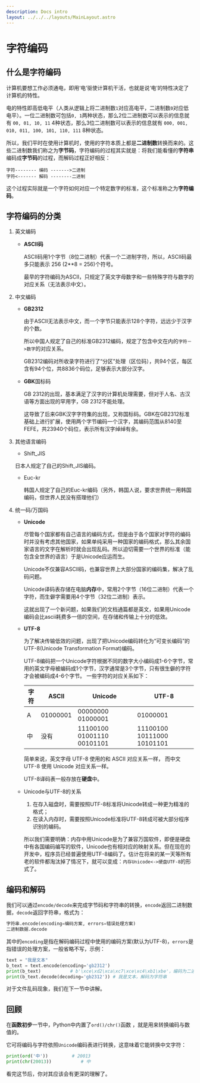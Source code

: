 ```yaml
---
description: Docs intro
layout: ../../../layouts/MainLayout.astro
---
```


# 字符编码

## 什么是字符编码

计算机要想工作必须通电，即用‘电’驱使计算机干活，也就是说‘电’的特性决定了计算机的特性。

电的特性即高低电平（人类从逻辑上将二进制数`1`对应高电平，二进制数`0`对应低电平）。一位二进制数可包括`0, 1`两种状态，那么2位二进制数可以表示的信息就有 `00, 01, 10, 11` 4种状态，那么3位二进制数可以表示的信息就有 `000, 001, 010, 011, 100, 101, 110, 111` 8种状态。

所以，我们平时在使用计算机时，使用的字符本质上都是**二进制数**转换而来的。这些二进制数我们称之为**字节码**，字符编码的过程其实就是：将我们能看懂的**字符串**编码成**字节码**的过程，而解码过程正好相反：

  	字符-------- 编码 ------->二进制
  	字符<------- 解码 --------二进制

这个过程实际就是一个字符如何对应一个特定数字的标准，这个标准称之为**字符编码**。

## 字符编码的分类

1. 英文编码

   + **ASCII码**

     ASCII码用1个字节（8位二进制）代表一个二进制字符，所以，ASCII码最多只能表示 256 (2**8 = 256)个符号。

     最早的字符编码为ASCII，只规定了英文字母数字和一些特殊字符与数字的对应关系（无法表示中文）。

2. 中文编码

   + **GB2312**

     由于ASCII无法表示中文，而一个字节只能表示128个字符，远远少于汉字的个数。

     所以中国人规定了自己的标准GB2312编码，规定了包含中文在内的`字符－>数字`的对应关系。

     GB2312编码对所收录字符进行了“分区”处理（区位码），共94个区，每区含有94个位，共8836个码位，足够表示大部分汉字。

   + **GBK**国标码

     GB 2312的出现，基本满足了汉字的计算机处理需要，但对于人名、古汉语等方面出现的罕用字，GB 2312不能处理。

     这导致了后来GBK汉字字符集的出现，又称国标码。GBK在GB2312标准基础上进行扩展，使用两个字节编码一个汉字，其编码范围从8140至FEFE，共23940个码位，表示所有汉字绰绰有余。

3. 其他语言编码

   +  Shift_JIS

     日本人规定了自己的Shift_JIS编码。

   + Euc-kr

     韩国人规定了自己的Euc-kr编码（另外，韩国人说，要求世界统一用韩国编码，但世界人民没有搭理他们）

4. 统一码/万国码

   + **Unicode**

     尽管每个国家都有自己语言的编码方式，但是由于各个国家对字符的编码时并没有考虑其他国家，如果单纯采用一种国家的编码格式，那么其余国家语言的文字在解析时就会出现乱码。所以迫切需要一个世界的标准（能包含全世界的语言）于是Unicode应运而生。

     Unicode不仅兼容ASCII码，也兼容世界上大部分国家的编码集，解决了乱码问题。

     Unicode译码表存储在电脑**内存**中，常用2个字节（16位二进制）代表一个字符，而生僻字需要用4个字节（32位二进制）表示。

     这就出现了一个新问题，如果我们的文档通篇都是英文，如果用Unicode编码会比ascii耗费多一倍的空间，在存储和传输上十分的低效。

   + **UTF-8**

     为了解决传输低效的问题，出现了把Unicode编码转化为“可变长编码”的UTF-8(Unicode Transformation Format)编码。

     UTF-8编码把一个Unicode字符根据不同的数字大小编码成1-6个字节，常用的英文字母被编码成1个字节，汉字通常是3个字节，只有很生僻的字符才会被编码成4-6个字节。 一些字符的对应关系如下：

     | 字符 | ASCII    | Unicode                    | UTF-8                      |
     | ---- | -------- | -------------------------- | -------------------------- |
     | A    | 01000001 | 00000000 01000001          | 01000001                   |
     | 中   | 没有     | 11100100 01001110 00101101 | 11100100 10111000 10101101 |

     简单来说，英文字母 UTF-8 使用的和 ASCII 对应关系一样， 而中文 UTF-8 使用 Unicode 对应关系一样。

     UTF-8译码表一般存放在**硬盘**中。

   + Unicode与UTF-8的关系

     1. 在存入磁盘时，需要按照UTF-8标准将Unicode转成一种更为精准的格式；
     2. 在读入内存时，需要按照Unicode标准将UTF-8转成可被大部分程序识别的编码。

     所以我们需要明确：内存中用Unicode是为了兼容万国软件，即便是硬盘中有各国编码编写的软件，Unicode也有相对应的映射关系。但在现在的开发中，程序员已经普遍使用UTF-8编码了。估计在将来的某一天等所有老的软件都淘汰掉了情况下，就可以变成：`内存Unicode<->硬盘UTF-8`的形式了。

## 编码和解码

我们可以通过`encode/decode`来完成字节码和字符串的转换，`encode`返回二进制数据，`decode`返回字符串，格式为：

```python
字符串.encode(encoding=编码方案, errors=错误处理方案)
二进制数据.decode
```

其中的`encoding`是指在解码编码过程中使用的编码方案(默认为UTF-8)，`errors`是指错误的处理方案，一般省略不写，示例：

```python
text = "我是文本"
b_text = text.encode(encoding='gb2312')
print(b_text)			# b'\xce\xd2\xca\xc7\xce\xc4\xb1\xbe'，编码为二进制数据
print(b_text.decode(decoding='gb2312'))	# 我是文本，解码为字符串
```

对于文件乱码现象，我们在下一节中讲解。

## 回顾

 在**函数初步**一节中，Python中内置了`ord()/chr()`函数 ，就是用来转换编码与数值的。

它可将编码与字符依照`Unicode`编码表进行转换，这意味着它能转换中文字符：

```python
print(ord('中'))			# 20013
print(chr(20013))			# 中
```

看完这节后，你对其应该会有更深的理解了。

​                

​                

​                

​                

​                

